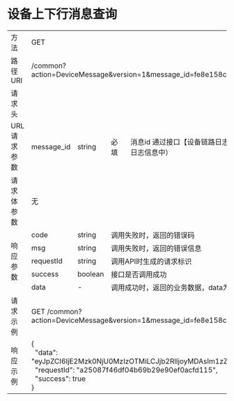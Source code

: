 # **设备上下行消息查询**  

<table style="text-align: left">

<tr><td >方法</td><td colspan="4">GET</td></tr>
<tr><td>路径URI</td><td colspan="4">/common?action=DeviceMessage&version=1&message_id=fe8e158c5cab11ecbfd05180177bf746
</td></tr>
<tr><td>请求头</td><td colspan="4"></td></tr>

<tr><td>URL请求参数</td><td>message_id</td><td>string</td><td>必填</td><td>消息id 通过接口【设备链路日志查询】获取（只存在部分类型的日志信息中）</td></tr>

<tr><td>请求体参数</td><td colspan="4">无</td></tr>

<tr><td rowspan="5">响应参数</td><td>code</td><td>string</td><td colspan="2">调用失败时，返回的错误码</td></tr>
<tr><td>msg</td><td>string</td><td colspan="2">调用失败时，返回的错误信息</td></tr>
<tr><td>requestId</td><td>string</td><td colspan="2">调用API时生成的请求标识</td></tr>
<tr><td>success</td><td>boolean</td><td colspan="2">接口是否调用成功</td></tr>
<tr><td>data</td><td>-</td><td colspan="2">调用成功时，返回的业务数据，data为base64 字符串，可转义</td></tr>

<tr><td>请求示例</td><td colspan="4">GET /common?action=DeviceMessage&version=1&message_id=fe8e158c5cab11ecbfd05180177bf746
</td></tr>
<tr><td>响应示例</td>
<td colspan="4">
    {   <br>
        &nbsp;&nbsp;"data": "eyJpZCI6IjE2Mzk0NjU0MzIzOTMiLCJjb2RlIjoyMDAsIm1zZyI6InN1Y2Nlc3MifQ==",    <br>
        &nbsp;&nbsp;"requestId": "a25087f46df04b69b29e90ef0acfd115",    <br>
        &nbsp;&nbsp;"success": true <br>
    }

</td>
</tr>

</table>
